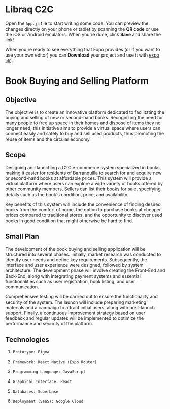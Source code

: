 # Libraq C2C

Open the `App.js` file to start writing some code. You can preview the changes directly on your phone or tablet by scanning the **QR code** or use the iOS or Android emulators. When you're done, click **Save** and share the link!

When you're ready to see everything that Expo provides (or if you want to use your own editor) you can **Download** your project and use it with [expo cli](https://docs.expo.dev/get-started/installation/#expo-cli)).

# Book Buying and Selling Platform

## Objective

The objective is to create an innovative platform dedicated to facilitating the buying and selling of new or second-hand books. Recognizing the need for many people to free up space in their homes and dispose of items they no longer need, this initiative aims to provide a virtual space where users can connect easily and safely to buy and sell used products, thus promoting the reuse of items and the circular economy.

## Scope

Designing and launching a C2C e-commerce system specialized in books, making it easier for residents of Barranquilla to search for and acquire new or second-hand books at affordable prices. This system will provide a virtual platform where users can explore a wide variety of books offered by other community members. Sellers can list their books for sale, specifying details such as the book's condition, price, and availability.

Key benefits of this system will include the convenience of finding desired books from the comfort of home, the option to purchase books at cheaper prices compared to traditional stores, and the opportunity to discover used books in good condition that might otherwise be hard to find.

## Small Plan

The development of the book buying and selling application will be structured into several phases. Initially, market research was conducted to identify user needs and define key requirements. Subsequently, the interface and user experience were designed, followed by system architecture. The development phase will involve creating the Front-End and Back-End, along with integrating payment systems and essential functionalities such as user registration, book listing, and user communication.

Comprehensive testing will be carried out to ensure the functionality and security of the system. The launch will include preparing marketing materials and a campaign to attract initial users, along with post-launch support. Finally, a continuous improvement strategy based on user feedback and regular updates will be implemented to optimize the performance and security of the platform.

## Technologies

1. `Prototype: Figma`
   
2. `Framework: React Native (Expo Router)`

3. `Programming Language: JavaScript`

4. `Graphical Interface: React`
   
5. `Databases: Superbase`

6. `Deployment (SaaS): Google Cloud`

